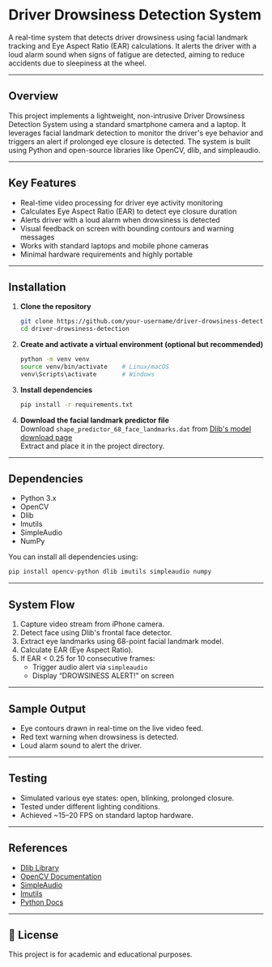 
# Driver Drowsiness Detection System

A real-time system that detects driver drowsiness using facial landmark tracking and Eye Aspect Ratio (EAR) calculations. It alerts the driver with a loud alarm sound when signs of fatigue are detected, aiming to reduce accidents due to sleepiness at the wheel.

---

##  Overview

This project implements a lightweight, non-intrusive Driver Drowsiness Detection System using a standard smartphone camera and a laptop. It leverages facial landmark detection to monitor the driver's eye behavior and triggers an alert if prolonged eye closure is detected. The system is built using Python and open-source libraries like OpenCV, dlib, and simpleaudio.

---

##  Key Features

- Real-time video processing for driver eye activity monitoring
- Calculates Eye Aspect Ratio (EAR) to detect eye closure duration
- Alerts driver with a loud alarm when drowsiness is detected
- Visual feedback on screen with bounding contours and warning messages
- Works with standard laptops and mobile phone cameras
- Minimal hardware requirements and highly portable

---

##  Installation

1. **Clone the repository**  
   ```bash
   git clone https://github.com/your-username/driver-drowsiness-detection.git
   cd driver-drowsiness-detection
   ```

2. **Create and activate a virtual environment (optional but recommended)**  
   ```bash
   python -m venv venv
   source venv/bin/activate    # Linux/macOS
   venv\Scripts\activate       # Windows
   ```

3. **Install dependencies**  
   ```bash
   pip install -r requirements.txt
   ```

4. **Download the facial landmark predictor file**  
   Download `shape_predictor_68_face_landmarks.dat` from [Dlib's model download page](http://dlib.net/files/shape_predictor_68_face_landmarks.dat.bz2)  
   Extract and place it in the project directory.

---

##  Dependencies

- Python 3.x
- OpenCV
- Dlib
- Imutils
- SimpleAudio
- NumPy

You can install all dependencies using:
```bash
pip install opencv-python dlib imutils simpleaudio numpy
```

---

##  System Flow

1. Capture video stream from iPhone camera.
2. Detect face using Dlib's frontal face detector.
3. Extract eye landmarks using 68-point facial landmark model.
4. Calculate EAR (Eye Aspect Ratio).
5. If EAR < 0.25 for 10 consecutive frames:
   - Trigger audio alert via `simpleaudio`
   - Display “DROWSINESS ALERT!” on screen

---

##  Sample Output

- Eye contours drawn in real-time on the live video feed.
- Red text warning when drowsiness is detected.
- Loud alarm sound to alert the driver.

---

##  Testing

- Simulated various eye states: open, blinking, prolonged closure.
- Tested under different lighting conditions.
- Achieved ~15–20 FPS on standard laptop hardware.

---

##  References

- [Dlib Library](http://dlib.net/)
- [OpenCV Documentation](https://docs.opencv.org/)
- [SimpleAudio](https://simpleaudio.readthedocs.io/)
- [Imutils](https://imutils.readthedocs.io/en/latest/)
- [Python Docs](https://docs.python.org/3/)

---

## 📌 License

This project is for academic and educational purposes.
